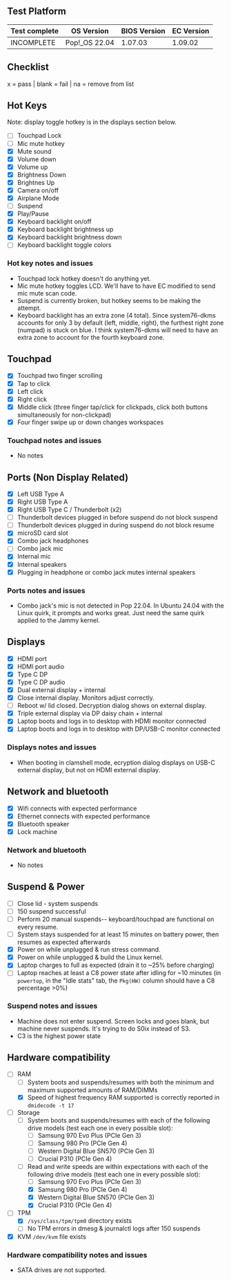 ## Test Platform

| Test complete | OS Version     | BIOS Version | EC Version |
|---------------|----------------|--------------|------------|
| INCOMPLETE    | Pop!\_OS 22.04 | 1.07.03      | 1.09.02    |

## Checklist
x = pass | blank = fail | na = remove from list

## Hot Keys

Note: display toggle hotkey is in the displays section below.

- [ ] Touchpad Lock
- [ ] Mic mute hotkey
- [x] Mute sound
- [x] Volume down
- [x] Volume up
- [x] Brightness Down
- [x] Brightnes Up
- [x] Camera on/off
- [x] Airplane Mode
- [ ] Suspend
- [x] Play/Pause
- [x] Keyboard backlight on/off
- [x] Keyboard backlight brightness up
- [x] Keyboard backlight brightness down
- [ ] Keyboard backlight toggle colors

### Hot key notes and issues

- Touchpad lock hotkey doesn't do anything yet.
- Mic mute hotkey toggles LCD. We'll have to have EC modified to send mic mute scan code.
- Suspend is currently broken, but hotkey seems to be making the attempt.
- Keyboard backlight has an extra zone (4 total). Since system76-dkms accounts for only 3 by default (left, middle, right), the furthest right zone (numpad) is stuck on blue. I think system76-dkms will need to have an extra zone to account for the fourth keyboard zone.

## Touchpad

- [x] Touchpad two finger scrolling
- [x] Tap to click
- [x] Left click
- [x] Right click
- [x] Middle click (three finger tap/click for clickpads, click both buttons simultaneously for non-clickpad)
- [x] Four finger swipe up or down changes workspaces

### Touchpad notes and issues

- No notes

## Ports (Non Display Related)

- [x] Left USB Type A
- [x] Right USB Type A
- [x] Right USB Type C / Thunderbolt (x2)
- [ ] Thunderbolt devices plugged in before suspend do not block suspend
- [ ] Thunderbolt devices plugged in during suspend do not block resume
- [x] microSD card slot
- [x] Combo jack headphones
- [ ] Combo jack mic
- [x] Internal mic
- [x] Internal speakers
- [x] Plugging in headphone or combo jack mutes internal speakers

### Ports notes and issues

- Combo jack's mic is not detected in Pop 22.04. In Ubuntu 24.04 with the Linux quirk, it prompts and works great. Just need the same quirk applied to the Jammy kernel.

## Displays

- [x] HDMI port
- [x] HDMI port audio
- [x] Type C DP
- [x] Type C DP audio
- [x] Dual external display + internal
- [x] Close internal display. Monitors adjust correctly.
- [ ] Reboot w/ lid closed. Decryption dialog shows on external display.
- [x] Triple external display via DP daisy chain + internal
- [x] Laptop boots and logs in to desktop with HDMI monitor connected
- [x] Laptop boots and logs in to desktop with DP/USB-C monitor connected

### Displays notes and issues

- When booting in clamshell mode, ecryption dialog displays on USB-C external display, but not on HDMI external display.

## Network and bluetooth

- [x] Wifi connects with expected performance
- [x] Ethernet connects with expected performance
- [x] Bluetooth speaker
- [x] Lock machine

### Network and bluetooth

- No notes

## Suspend & Power

- [ ] Close lid - system suspends
- [ ] 150 suspend successful
- [ ] Perform 20 manual suspends-- keyboard/touchpad are functional on every resume.
- [ ] System stays suspended for at least 15 minutes on battery power, then resumes as expected afterwards
- [x] Power on while unplugged & run stress command.
- [x] Power on while unplugged & build the Linux kernel.
- [x] Laptop charges to full as expected (drain it to ~25% before charging)
- [ ] Laptop reaches at least a C8 power state after idling for ~10 minutes (in `powertop`, in the "Idle stats" tab, the `Pkg(HW)` column should have a C8 percentage >0%)

### Suspend notes and issues

- Machine does not enter suspend. Screen locks and goes blank, but machine never suspends. It's trying to do S0ix instead of S3.
- C3 is the highest power state

## Hardware compatibility

- [ ] RAM
    - [ ] System boots and suspends/resumes with both the minimum and maximum supported amounts of RAM/DIMMs
    - [x] Speed of highest frequency RAM supported is correctly reported in `dmidecode -t 17`
- [ ] Storage
    - [ ] System boots and suspends/resumes with each of the following drive models (test each one in every possible slot):
        - [ ] Samsung 970 Evo Plus (PCIe Gen 3)
        - [ ] Samsung 980 Pro (PCIe Gen 4)
        - [ ] Western Digital Blue SN570 (PCIe Gen 3)
        - [ ] Crucial P310 (PCIe Gen 4)
    - [ ] Read and write speeds are within expectations with each of the following drive models (test each one in every possible slot):
        - [ ] Samsung 970 Evo Plus (PCIe Gen 3)
        - [x] Samsung 980 Pro (PCIe Gen 4)
        - [x] Western Digital Blue SN570 (PCIe Gen 3)
        - [x] Crucial P310 (PCIe Gen 4)
- [ ] TPM
    - [x] `/sys/class/tpm/tpm0` directory exists
    - [ ] No TPM errors in dmesg & journalctl logs after 150 suspends
- [x] KVM `/dev/kvm` file exists

### Hardware compatibility notes and issues

- SATA drives are not supported.
